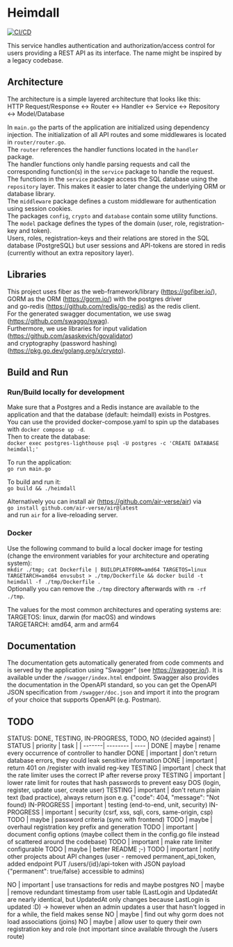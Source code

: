 # Heimdall

[![CI/CD](https://github.com/ProjectLighthouseCAU/heimdall/actions/workflows/ci.yml/badge.svg)](https://github.com/ProjectLighthouseCAU/heimdall/actions/workflows/ci.yml)

This service handles authentication and authorization/access control for users providing a REST API as its interface. The name might be inspired by a legacy codebase.

## Architecture
The architecture is a simple layered architecture that looks like this:  
HTTP Request/Response <-> Router <-> Handler <-> Service <-> Repository <-> Model/Database  

In `main.go` the parts of the application are initialized using dependency injection.
The initialization of all API routes and some middlewares is located in `router/router.go`.  
The `router` references the handler functions located in the `handler` package.  
The handler functions only handle parsing requests and call the corresponding function(s) in the `service` package to handle the request.  
The functions in the `service` package access the SQL database using the `repository` layer. This makes it easier to later change the underlying ORM or database library.  
The `middleware` package defines a custom middleware for authentication using session cookies.  
The packages `config`, `crypto` and `database` contain some utility functions.  
The `model` package defines the types of the domain (user, role, registration-key and token).  
Users, roles, registration-keys and their relations are stored in the SQL database (PostgreSQL) but user sessions and API-tokens are stored in redis (currently without an extra repository layer).

## Libraries
This project uses fiber as the web-framework/library (https://gofiber.io/),  
GORM as the ORM (https://gorm.io/) with the postgres driver  
and go-redis (https://github.com/redis/go-redis) as the redis client.  
For the generated swagger documentation, we use swag (https://github.com/swaggo/swag).  
Furthermore, we use libraries for input validation (https://github.com/asaskevich/govalidator)  
and cryptography (password hashing) (https://pkg.go.dev/golang.org/x/crypto).

## Build and Run

### Run/Build locally for development
Make sure that a Postgres and a Redis instance are available to the application and that the database (default: heimdall) exists in Postgres.  
You can use the provided docker-compose.yaml to spin up the databases with `docker compose up -d`.  
Then to create the database:  
`docker exec postgres-lighthouse psql -U postgres -c 'CREATE DATABASE heimdall;'`  

To run the application:  
`go run main.go`  

To build and run it:  
`go build && ./heimdall`  

Alternatively you can install air (https://github.com/air-verse/air) via  
`go install github.com/air-verse/air@latest`  
and run `air` for a live-reloading server.

### Docker
Use the following command to build a local docker image for testing (change the environment variables for your architecture and operating system):  
`mkdir ./tmp; cat Dockerfile | BUILDPLATFORM=amd64 TARGETOS=linux TARGETARCH=amd64 envsubst > ./tmp/Dockerfile && docker build -t heimdall -f ./tmp/Dockerfile .`  
Optionally you can remove the `./tmp` directory afterwards with `rm -rf ./tmp`.

The values for the most common architectures and operating systems are:  
TARGETOS: linux, darwin (for macOS) and windows  
TARGETARCH: amd64, arm and arm64  

## Documentation

The documentation gets automatically generated from code comments and is served by the application using "Swagger" (see https://swagger.io/). It is available under the `/swagger/index.html` endpoint.
Swagger also provides the documentation in the OpenAPI standard, so you can get the OpenAPI JSON specification from `/swagger/doc.json` and import it into the program of your choice that supports OpenAPI (e.g. Postman).

## TODO
STATUS: DONE, TESTING, IN-PROGRESS, TODO, NO (decided against)
| STATUS | priority | task |
| -------| -------- | ---- |
DONE | maybe | rename every occurrence of controller to handler
DONE | important | don't return database errors, they could leak sensitive information
DONE | important | return 401 on /register with invalid reg-key
TESTING | important | check that the rate limiter uses the correct IP after reverse proxy
TESTING | important | lower rate limit for routes that hash passwords to prevent easy DOS (login, register, update user, create user)
TESTING | important | don't return plain text (bad practice), always return json e.g. {"code": 404, "message": "Not found}
IN-PROGRESS | important | testing (end-to-end, unit, security)
IN-PROGRESS | important | security (csrf, xss, sqli, cors, same-origin, csp)
TODO | maybe | password criteria (sync with frontend)
TODO | maybe | overhaul registration key prefix and generation
TODO | important | document config options (maybe collect them in the config.go file instead of scattered around the codebase)
TODO | important | make rate limiter configurable
TODO | maybe | better README ;-)
TODO | important | notify other projects about API changes (user - removed permanent_api_token, added endpoint PUT /users/{id}/api-token with JSON payload {"permanent": true/false} accessible to admins)

NO | important | use transactions for redis and maybe postgres
NO | maybe | remove redundant timestamp from user table (LastLogin and UpdatedAt are nearly identical, but UpdatedAt only changes because LastLogin is updated :D) -> however when an admin updates a user that hasn't logged in for a while, the field makes sense
NO | maybe | find out why gorm does not load associations (joins)
NO | maybe | allow user to query their own registration key and role (not important since available through the /users route)

